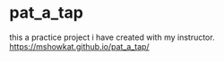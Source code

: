 # pat_a_tap
this a practice project i have created with my instructor.
https://mshowkat.github.io/pat_a_tap/
